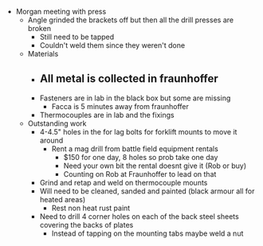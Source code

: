 - Morgan meeting with press
	- Angle grinded the brackets off but then all the drill presses are broken
		- Still need to be tapped
		- Couldn't weld them since they weren't done
	- Materials
		- All metal is collected in fraunhoffer
			-
		- Fasteners are in lab in the black box but some are missing
			- Facca is 5 minutes away from fraunhoffer
		- Thermocouples are in lab and the fixings
	- Outstanding work
		- 4-4.5" holes in the for lag bolts for forklift mounts to move it around
			- Rent a mag drill from battle field equipment rentals
				- $150 for one day, 8 holes so prob take one day
				- Need your own bit the rental doesnt give it (Rob or buy)
				- Counting on Rob at Fraunhoffer to lead on that
		- Grind and retap and weld on thermocouple mounts
		- Will need to be cleaned, sanded and painted (black armour all for heated areas)
			- Rest non heat rust paint
		- Need to drill 4 corner holes on each of the back steel sheets covering the backs of plates
			- Instead of tapping on the mounting tabs maybe weld a nut